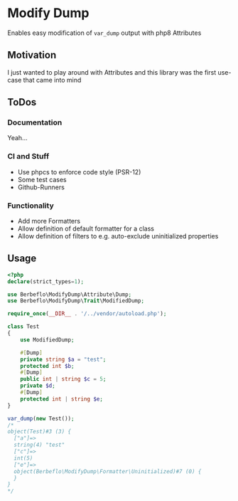 # Modify Dump
Enables easy modification of `var_dump` output with php8 Attributes

## Motivation
I just wanted to play around with Attributes and this library was the first use-case that came into mind

## ToDos
### Documentation
Yeah...

### CI and Stuff
- Use phpcs to enforce code style (PSR-12)
- Some test cases
- Github-Runners

### Functionality
- Add more Formatters
- Allow definition of default formatter for a class
- Allow definition of filters to e.g. auto-exclude uninitialized properties

## Usage
```php
<?php
declare(strict_types=1);

use Berbeflo\ModifyDump\Attribute\Dump;
use Berbeflo\ModifyDump\Trait\ModifiedDump;

require_once(__DIR__ . '/../vendor/autoload.php');

class Test
{
    use ModifiedDump;

    #[Dump]
    private string $a = "test";
    protected int $b;
    #[Dump]
    public int | string $c = 5;
    private $d;
    #[Dump]
    protected int | string $e;
}

var_dump(new Test());
/*
object(Test)#3 (3) {
  ["a"]=>
  string(4) "test"
  ["c"]=>
  int(5)
  ["e"]=>
  object(Berbeflo\ModifyDump\Formatter\Uninitialized)#7 (0) {
  }
}
*/
```